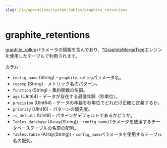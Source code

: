 ```yaml
---
slug: /ja/operations/system-tables/graphite_retentions
---
```

# graphite_retentions

[graphite_rollup](../../operations/server-configuration-parameters/settings.md#graphite)パラメータの情報を含んでおり、[\*GraphiteMergeTree](../../engines/table-engines/mergetree-family/graphitemergetree.md)エンジンを使用したテーブルで利用されます。

カラム:

- `config_name` (String) - `graphite_rollup`パラメータ名。
- `regexp` (String) - メトリック名のパターン。
- `function` (String) - 集約関数の名前。
- `age` (UInt64) - データが存在する最低年齢（秒単位）。
- `precision` (UInt64) - データの年齢を秒単位でどれだけ正確に定義するか。
- `priority` (UInt16) - パターンの優先度。
- `is_default` (UInt8) - パターンがデフォルトであるかどうか。
- `Tables.database` (Array(String)) - `config_name`パラメータを使用するデータベーステーブルの名前の配列。
- `Tables.table` (Array(String)) - `config_name`パラメータを使用するテーブル名の配列。
